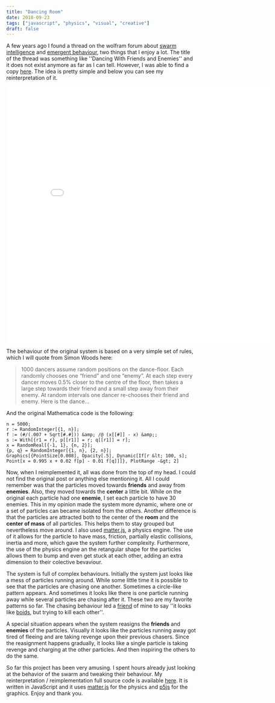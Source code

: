 ```yaml
---
title: "Dancing Room"
date: 2018-09-23
tags: ["javascript", "physics", "visual", "creative"]
draft: false
---
```


A few years ago I found a thread on the wolfram forum about
[swarm intelligence](https://en.wikipedia.org/wiki/Swarm_intelligence)
and [emergent behaviour](http://www.patternsinnature.org/Book/EmergentPatterns.html),
two things that I enjoy a lot. The title of the thread
was something like ''Dancing With Friends and Enemies'' and it does not exist anymore
as far as I can tell. However, I was able to find a copy [here](http://kaurov.com/wordpress/?p=1096).
The idea is pretty simple and below you can see my reinterpretation of it.

<iframe class='iframe' src="/Dancing-Rooms/src/index.html" width="700" height="680" frameBorder="0"></iframe>

The behaviour of the original system is based on a very simple set of rules, which I will quote from
Simon Woods here:

> 1000 dancers assume random positions on the dance-floor. Each randomly
> chooses one “friend” and one “enemy”. At each step every dancer moves 0.5%
> closer to the centre of the floor, then takes a large step towards their
> friend and a small step away from their enemy. At random intervals one dancer
> re-chooses their friend and enemy. Here is the dance…

And the original Mathematica code is the following:

```f#
n = 5000;
r := RandomInteger[{1, n}];
f := (#/(.007 + Sqrt[#.#])) &amp; /@ (x[[#]] - x) &amp;;
s := With[{r1 = r}, p[[r1]] = r; q[[r1]] = r];
x = RandomReal[{-1, 1}, {n, 2}];
{p, q} = RandomInteger[{1, n}, {2, n}];
Graphics[{PointSize[0.008], Opacity[.5], Dynamic[If[r &lt; 100, s];
Point[x = 0.995 x + 0.02 f[p] - 0.01 f[q]]]}, PlotRange -&gt; 2]
```

Now, when I reimplemented it, all was done from the top of my head. I could not find
the original post or anything else mentioning it. All I could remember was that
the particles moved towards __friends__ and away from __enemies__. Also, they
moved towards the __center__ a little bit. While on the original each particle had one
__enemie__, I set each particle to have 30 enemies. This in my opinion made the system
more dynamic, where one or a set of particles can became isolated from the others.
Another difference is that the particles are attracted both to the center of the __room__
and the __center of mass__ of all particles. This helps them to stay grouped but
nevertheless move around. I also used [matter.js](http://brm.io/matter-js/), a physics
engine. The use of it allows for the particle to have mass, friction, partially
elastic collisions, inertia and more, which gave the system further complexity.
Furthermore, the use of the physics engine an the retangular shape for the
particles allows them to bump and even get stuck at each other, adding
an extra dimension to their colective bevaviour.

The system is full of complex behaviours. Initially the system just looks like a mess of particles
running around. While some little time it is possible to see that the particles are chasing one
another. Sometimes a circle-like pattern appears. And sometimes it looks like there is
one particle running away while several particles are chasing after it. These two are
my favorite patterns so far. The chasing behaviour led a [friend](http://khskarl.me/) of mine to say
''it looks like [boids](https://en.wikipedia.org/wiki/Boids), but trying to kill each other''.

A special situation appears when the system reasigns the __friends__ and __enemies__
of the particles. Visually it looks like the particles running away got
tired of fleeing and are taking revenge upon their previous chasers.
Since the reasignment happens gradually, it looks like a single particle
is taking revenge and charging at the other particles. And then inspiring the others
to do the same.

So far this project has been very amusing. I spent hours already just looking at
the behavior of the swarm and tweaking their behaviour.
My reinterpretation / reimplementation full source code
is available [here](https://github.com/h3nnn4n/Dancing-Rooms).
It is written in JavaScript and it uses [matter.js](http://brm.io/matter-js/) for the
physics and [p5js](https://p5js.org/) for the graphics. Enjoy and thank you.
